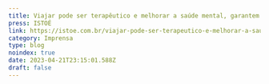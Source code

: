 ```yaml
---
title: Viajar pode ser terapêutico e melhorar a saúde mental, garantem especialistas
press: ISTOÉ
link: https://istoe.com.br/viajar-pode-ser-terapeutico-e-melhorar-a-saude-mental-garantem-especialistas/
category: Imprensa
type: blog
noindex: true
date: 2023-04-21T23:15:01.588Z
draft: false
---
```

